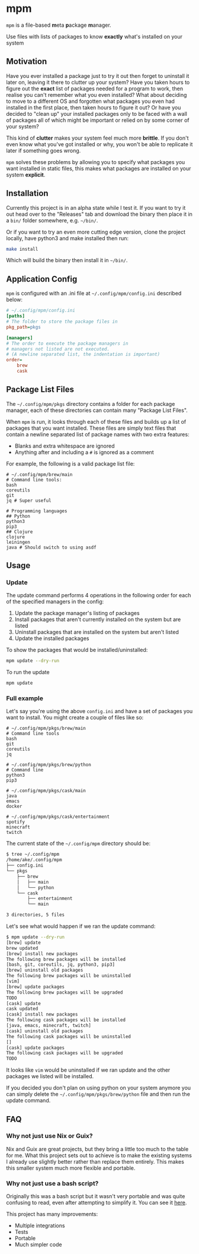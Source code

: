 # mpm

`mpm` is a file-based **m**eta **p**ackage **m**anager.

Use files with lists of packages to know **exactly** what's installed on your
system

## Motivation

Have you ever installed a package just to try it out then forget to uninstall it
later on, leaving it there to clutter up your system?
Have you taken hours to figure out the **exact** list of packages needed for a
program to work, then realise you can't remember what you even installed?
What about deciding to move to a different OS and forgotten what packages you
even had installed in the first place, then taken hours to figure it out?
Or have you decided to "clean up" your installed packages only to be faced with
a wall of packages all of which might be important or relied on by some corner
of your system?

This kind of **clutter** makes your system feel much more **brittle**. If you
don't even know what you've got installed or why, you won't be able to replicate
it later if something goes wrong.

`mpm` solves these problems by allowing you to specify what packages you want
installed in static files, this makes what packages are installed on your system
**explicit**.

## Installation

Currently this project is in an alpha state while I test it. If you want to try
it out head over to the "Releases" tab and download the binary then place it in
a `bin/` folder somewhere, e.g. `~/bin/`.

Or if you want to try an even more cutting edge version, clone the project
locally, have python3 and make installed then run:
```bash
make install
```
Which will build the binary then install it in `~/bin/`.

## Application Config

`mpm` is configured with an .ini file at `~/.config/mpm/config.ini` described
below:

```ini
# ~/.config/mpm/config.ini
[paths]
# The folder to store the package files in
pkg_path=pkgs

[managers]
# The order to execute the package managers in
# managers not listed are not executed.
# (A newline separated list, the indentation is important)
order=
    brew
    cask
```

## Package List Files

The `~/.config/mpm/pkgs` directory contains a folder for each package manager,
each of these directories can contain many "Package List Files".

When `mpm` is run, it looks through each of these files and builds up a list of
packages that you want installed. These files are simply text files that contain
a newline separated list of package names with two extra features:
- Blanks and extra whitespace are ignored
- Anything after and including a `#` is ignored as a comment

For example, the following is a valid package list file:
```
# ~/.config/mpm/brew/main
# Command line tools:
bash
coreutils
git
jq # Super useful

# Programming languages
## Python
python3
pip3
## Clojure
clojure
leiningen
java # Should switch to using asdf
```

## Usage

### Update

The update command performs 4 operations in the following order for each of the
specified managers in the config:

1. Update the package manager's listing of packages
2. Install packages that aren't currently installed on the system but are listed
3. Uninstall packages that are installed on the system but aren't listed
4. Update the installed packages

To show the packages that would be installed/uninstalled:
```bash
mpm update --dry-run
```

To run the update
```bash
mpm update
```

### Full example

Let's say you're using the above `config.ini` and have a set of packages you
want to install. You might create a couple of files like so:

```
# ~/.config/mpm/pkgs/brew/main
# Command line tools
bash
git
coreutils
jq
```

```
# ~/.config/mpm/pkgs/brew/python
# Command line
python3
pip3
```

```
# ~/.config/mpm/pkgs/cask/main
java
emacs
docker
```

```
# ~/.config/mpm/pkgs/cask/entertainment
spotify
minecraft
twitch
```

The current state of the `~/.config/mpm` directory should be:

```bash
$ tree ~/.config/mpm
/home/ake/.config/mpm
├── config.ini
└── pkgs
    ├── brew
    │   ├── main
    │   └── python
    └── cask
        ├── entertainment
        └── main

3 directories, 5 files
```

Let's see what would happen if we ran the update command:

```bash
$ mpm update --dry-run
[brew] update
brew updated
[brew] install new packages
The following brew packages will be installed
[bash, git, coreutils, jq, python3, pip3]
[brew] uninstall old packages
The following brew packages will be uninstalled
[vim]
[brew] update packages
The following brew packages will be upgraded
TODO
[cask] update
cask updated
[cask] install new packages
The following cask packages will be installed
[java, emacs, minecraft, twitch]
[cask] uninstall old packages
The following cask packages will be uninstalled
[]
[cask] update packages
The following cask packages will be upgraded
TODO
```

It looks like `vim` would be uninstalled if we ran update and the other packages
we listed will be installed.

If you decided you don't plan on using python on your system anymore you can
simply delete the `~/.config/mpm/pkgs/brew/python` file and then run the update
command.

## FAQ

### Why not just use Nix or Guix?

Nix and Guix are great projects, but they bring a little too much to the table
for me. What this project sets out to achieve is to make the existing systems I
already use slightly better rather than replace them entirely. This makes this
smaller system much more flexible and portable.

### Why not just use a bash script?

Originally this was a bash script but it wasn't very portable and was quite
confusing to read, even after attempting to simplify it. You can see it
[here](https://github.com/Akeboshiwind/dotfiles/blob/e3114c4573b5430df20a33bd2a6480e857ec8a52/bin/bin/update).

This project has many improvements:
- Multiple integrations
- Tests
- Portable
- Much simpler code
